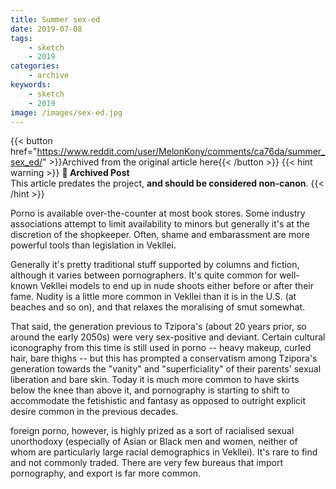 ```yaml
---
title: Summer sex-ed
date: 2019-07-08
tags:
    - sketch
    - 2019
categories:
    - archive
keywords:
    - sketch
    - 2019
image: /images/sex-ed.jpg
---
```

{{< button href="https://www.reddit.com/user/MelonKony/comments/ca76da/summer_sex_ed/" >}}Archived from the original article here{{< /button >}}
{{< hint warning >}}
**🌸 Archived Post**  
This article predates the project, **and should be considered non-canon**.
{{< /hint >}}

Porno is available over-the-counter at most book stores. Some industry associations attempt to limit availability to minors but generally it's at the discretion of the shopkeeper. Often, shame and embarassment are more powerful tools than legislation in Vekllei.

Generally it's pretty traditional stuff supported by columns and fiction, although it varies between pornographers. It's quite common for well-known Vekllei models to end up in nude shoots either before or after their fame. Nudity is a little more common in Vekllei than it is in the U.S. (at beaches and so on), and that relaxes the moralising of smut somewhat.

That said, the generation previous to Tzipora's (about 20 years prior, so around the early 2050s) were very sex-positive and deviant. Certain cultural iconography from this time is still used in porno -- heavy makeup, curled hair, bare thighs -- but this has prompted a conservatism among Tzipora's generation towards the "vanity" and "superficiality" of their parents' sexual liberation and bare skin. Today it is much more common to have skirts below the knee than above it, and pornography is starting to shift to accommodate the fetishistic and fantasy as opposed to outright explicit desire common in the previous decades.

foreign porno, however, is highly prized as a sort of racialised sexual unorthodoxy (especially of Asian or Black men and women, neither of whom are particularly large racial demographics in Vekllei). It's rare to find and not commonly traded. There are very few bureaus that import pornography, and export is far more common.
